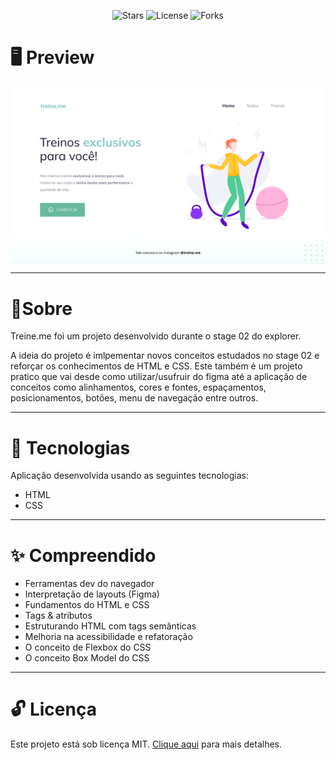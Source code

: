 <p align="center">
	<img src="https://img.shields.io/github/stars/Hallssss/Explorer?color=49AA26&labelColor=000000&style=flat-square" alt="Stars">
	<img alt="License" src="https://img.shields.io/static/v1?label=license&message=MIT&color=49AA26&labelColor=000000">
	<img alt="Forks" src="https://img.shields.io/github/forks/Hallssss/Explorer?color=49AA26&labelColor=000000&style=flat-square">
<p>

<h1>🖥️ Preview</h1>

<p>
  	<img align="center" alt="Rocketseat Explorer" src="./../github/banner_project_02.png">
</p>

---

<h1>📕Sobre</h1>
<p>
Treine.me foi um projeto desenvolvido durante o stage 02 do explorer.

A ideia do projeto é imlpementar novos conceitos estudados no stage 02 e reforçar os conhecimentos de HTML e CSS. Este também é um projeto pratico que vai desde como utilizar/usufruir do figma até a aplicação de conceitos como alinhamentos, cores e fontes, espaçamentos, posicionamentos, botões, menu de navegação entre outros.

</p>

---

<h1>🚀 Tecnologias</h1>

<p>
Aplicação desenvolvida usando as seguintes tecnologias:
</p>

<ul>
  <li>HTML</li>
  <li>CSS</li>
</ul>

---

<h1>✨ Compreendido</h1>

<ul>
  <li>Ferramentas dev do navegador</li>
  <li>Interpretação de layouts (Figma)</li>
  <li>Fundamentos do HTML e CSS</li>
  <li>Tags & atributos</li>
  <li>Estruturando HTML com tags semânticas</li>
  <li>Melhoria na acessibilidade e refatoração</li>
  <li>O conceito de Flexbox do CSS</li>
  <li>O conceito Box Model do CSS</id>
</ul>

---

<h1>🔓 Licença</h1>
<p>
Este projeto está sob licença MIT.  <a href="./.github/LICENSE">Clique aqui</a> para mais detalhes.
</p>
